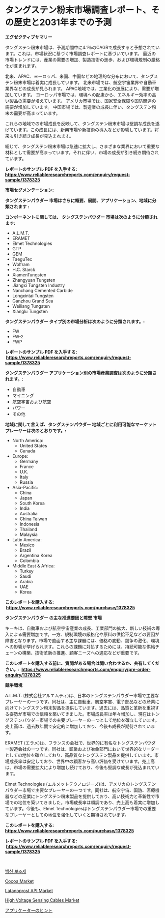 <p><h1>タングステン粉末市場調査レポート、その歴史と2031年までの予測</h1></p><p><strong>エグゼクティブサマリー</strong></p>
<p><p>タングステン粉末市場は、予測期間中に4.1％のCAGRで成長すると予想されています。これは、市場状況に基づく市場調査レポートに基づいています。 最近の市場トレンドには、産業の需要の増加、製造技術の進歩、および環境規制の厳格化が含まれます。</p><p>北米、APAC、ヨーロッパ、米国、中国などの地理的な分布において、タングステン粉末市場は着実に成長しています。 北米市場では、航空宇宙業界や自動車業界などの成長が見られます。 APAC地域では、工業化の進展により、需要が増加しています。 ヨーロッパ市場では、環境への配慮から、エネルギー効率の高い製品の需要が増えています。 アメリカ市場では、国家安全保障や国防関連の需要が増加しています。 中国市場では、製造業の成長に伴い、タングステン粉末の需要が高まっています。</p><p>これらの地域での市場成長を反映して、タングステン粉末市場は堅調な成長を遂げています。この成長には、新興市場や新技術の導入などが影響しています。将来も引き続き成長が見込まれます。</p><p>総じて、タングステン粉末市場は急速に拡大し、さまざまな業界において重要な材料として需要が高まっています。それに伴い、市場の成長が引き続き期待されています。</p></p>
<p><strong>レポートのサンプル PDF を入手する: <a href="https://www.reliableresearchreports.com/enquiry/request-sample/1378325">https://www.reliableresearchreports.com/enquiry/request-sample/1378325</a></strong></p>
<p><strong>市場セグメンテーション:</strong></p>
<p><strong> タングステンパウダー 市場はさらに概要、展開、アプリケーション、地域に分類されます :</strong></p>
<p><strong>コンポーネントに関しては、 タングステンパウダー 市場は次のように分類されます: &nbsp;</strong></p>
<p><ul><li>A.L.M.T.</li><li>ERAMET</li><li>Elmet Technologies</li><li>GTP</li><li>GEM</li><li>TaeguTec</li><li>Wolfram</li><li>H.C. Starck</li><li>XiamenTungsten</li><li>Zhangyuan Tungsten</li><li>Jiangxi Tungsten Industry</li><li>Nanchang Cemented Carbide</li><li>Longxintai Tungsten</li><li>Ganzhou Grand Sea</li><li>Weiliang Tungsten</li><li>Xianglu Tungsten</li></ul></p>
<p><strong> タングステンパウダー タイプ別の市場分析は次のように分類されます。:</strong></p>
<p><ul><li>FW</li><li>FW-2</li><li>FWP</li></ul></p>
<p><strong>レポートのサンプル PDF を入手する: &nbsp;<a href="https://www.reliableresearchreports.com/enquiry/request-sample/1378325">https://www.reliableresearchreports.com/enquiry/request-sample/1378325</a></strong></p>
<p><strong> タングステンパウダー アプリケーション別の市場産業調査は次のように分類されます。:</strong></p>
<p><ul><li>自動車</li><li>マイニング</li><li>航空宇宙および航空</li><li>パワー</li><li>その他</li></ul></p>
<p><strong>地域に関して言えば、タングステンパウダー 地域ごとに利用可能なマーケットプレーヤーは次のとおりです。:</strong></p>
<p><ul>
    <li>
        North America:
        <ul>
            <li>United States</li>
            <li>Canada</li>
        </ul>
    </li>
    <li>
        Europe:
        <ul>
            <li>Germany</li>
            <li>France</li>
            <li>U.K.</li>
            <li>Italy</li>
            <li>Russia</li>
        </ul>
    </li>
    <li>
        Asia-Pacific:
        <ul>
            <li>China</li>
            <li>Japan</li>
            <li>South Korea</li>
            <li>India</li>
            <li>Australia</li>
            <li>China Taiwan</li>
            <li>Indonesia</li>
            <li>Thailand</li>
            <li>Malaysia</li>
        </ul>
    </li>
    <li>
        Latin America:
        <ul>
            <li>Mexico</li>
            <li>Brazil</li>
            <li>Argentina Korea</li>
            <li>Colombia</li>
        </ul>
    </li>
    <li>
        Middle East & Africa:
        <ul>
            <li>Turkey</li>
            <li>Saudi</li>
            <li>Arabia</li>
            <li>UAE</li>
            <li>Korea</li>
        </ul>
    </li>
    </ul></p>
<p><strong>このレポートを購入する: &nbsp;<a href="https://www.reliableresearchreports.com/purchase/1378325">https://www.reliableresearchreports.com/purchase/1378325</a></strong></p>
<p><strong>タングステンパウダー の主な推進要因と障壁 市場</strong></p>
<p><p>キーキは、自動車および航空宇宙産業の成長、工業部門の拡大、新しい技術の導入による需要増加です。一方、規制環境の厳格化や原料の供給不足などの要因が障害となります。市場で直面する主な課題には、価格の変動、競争の激化、環境への影響が挙げられます。これらの課題に対処するためには、持続可能な供給チェーンの構築、技術革新の推進、顧客ニーズへの適応などが重要です。</p></p>
<p><strong>このレポートを購入する前に、質問がある場合は問い合わせるか、共有してください。:&nbsp; <a href="https://www.reliableresearchreports.com/enquiry/pre-order-enquiry/1378325">https://www.reliableresearchreports.com/enquiry/pre-order-enquiry/1378325</a></strong></p>
<p><strong>競争環境</strong></p>
<p><p>A.L.M.T. (株式会社アルエムティ)は、日本のトングステンパウダー市場で主要なプレーヤーの一つです。同社は、主に自動車、航空宇宙、電子部品などの産業に向けてトングステン粉末製品を提供しています。過去には、品質と革新を重視する姿勢が市場での信頼を築いてきました。市場成長率は年々増加し、現在はトングステンパウダー市場での主要プレーヤーの一つとして地位を確立しています。売上高は、過去数年間で安定的に増加しており、今後も成長が期待されています。</p><p>ERAMET (エラメ)は、フランスの会社で、世界的に有名なトングステンパウダー製造会社の一つです。同社は、鉱業および冶金部門において世界的なリーダーとしての地位を確立しており、高品質なトングステン製品を提供しています。市場成長率は安定しており、世界中の顧客から高い評価を受けています。売上高は、市場の需要拡大により増加し続けており、今後も堅調な成長が見込まれています。</p><p>Elmet Technologies (エルメットテクノロジーズ)は、アメリカのトングステンパウダー市場で主要なプレーヤーの一つです。同社は、航空宇宙、国防、医療機器などの産業にトングステン粉末製品を提供しており、高い技術力と革新性で市場での地位を築いてきました。市場成長率は順調であり、売上高も着実に増加しています。今後も、Elmet Technologiesはトングステンパウダー市場での重要なプレーヤーとしての地位を強化していくと期待されています。</p></p>
<p><strong>このレポートを購入する: &nbsp; <a href="https://www.reliableresearchreports.com/purchase/1378325">https://www.reliableresearchreports.com/purchase/1378325</a></strong></p>
<p><strong>レポートのサンプル PDF を入手する: &nbsp;<a href="https://www.reliableresearchreports.com/enquiry/request-sample/1378325">https://www.reliableresearchreports.com/enquiry/request-sample/1378325</a></strong><strong></strong></p>
<p>&nbsp;</p>
<p><p><a href="https://github.com/sougarounis/Market-Research-Report-List-3/blob/main/8208744120.md">백신 보조제</a></p><p><a href="https://view.publitas.com/reportprime-1/cocoa-market-provides-detailed-segmentation-of-this-market-based-on-type-application-and-region-and-forecast-for-the-period-from-2024-2031/">Cocoa Market</a></p><p><a href="https://spotless-saver-8fd.notion.site/Global-Latanoprost-API-Market-Size-and-Market-Trends-Insights-and-Projections-from-2024-to-2031-89081a90482e4bfc9f4a984ee5286385">Latanoprost API Market</a></p><p><a href="https://github.com/julyju69/Market-Research-Report-List-2/blob/main/high-voltage-sensing-cables-market.md">High Voltage Sensing Cables Market</a></p><p><a href="https://github.com/oqoeusbvpadwjs08/Market-Research-Report-List-1/blob/main/7060559468.md">アプリケーターのヒント</a></p></p>